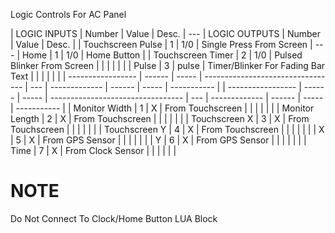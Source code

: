 Logic Controls For AC Panel

| LOGIC INPUTS      | Number | Value | Desc.                             | --- | LOGIC OUTPUTS | Number | Value | Desc.       |
| Touchscreen Pulse | 1      | 1/0   | Single Press From Screen          | --- | Home          | 1      | 1/0   | Home Button |
| Touchscreen Timer | 2      | 1/0   | Pulsed Blinker From Screen        |     |               |        |       |             |
| Pulse             | 3      | pulse | Timer/Blinker For Fading Bar Text |     |               |        |       |             |
| ----------------- | ------ | ----- | --------------------------------- | --- | ------------- | ------ | ----- | ----------- |
| ----------------- | ------ | ----- | --------------------------------- | --- | ------------- | ------ | ----- | ----------- |
| Monitor Width     | 1      | X     | From Touchscreen                  |     |               |        |       |             |
| Monitor Length    | 2      | X     | From Touchscreen                  |     |               |        |       |             |
| Touchscreen X     | 3      | X     | From Touchscreen                  |     |               |        |       |             |
| Touchscreen Y     | 4      | X     | From Touchscreen                  |     |               |        |       |             |
| X                 | 5      | X     | From GPS Sensor                   |     |               |        |       |             |
| Y                 | 6      | X     | From GPS Sensor                   |     |               |        |       |             |
| Time              | 7      | X     | From Clock Sensor                 |     |               |        |       |             |


NOTE
====

Do Not Connect To Clock/Home Button LUA Block
